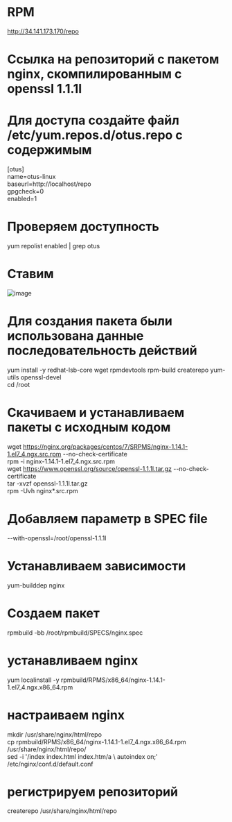 # RPM

http://34.141.173.170/repo
# Ссылка на репозиторий с пакетом nginx, скомпилированным с openssl 1.1.1l

# Для доступа создайте файл /etc/yum.repos.d/otus.repo с содержимым
  
[otus]  
name=otus-linux  
baseurl=http://localhost/repo  
gpgcheck=0  
enabled=1  

# Проверяем доступность
yum repolist enabled | grep otus

# Ставим
![image](https://user-images.githubusercontent.com/43366397/136536565-5c41101d-7ba4-496f-b90d-45b5f68a6f74.png)



# Для создания пакета были использована данные последовательность действий
yum install -y redhat-lsb-core wget rpmdevtools rpm-build createrepo yum-utils openssl-devel  
cd /root  
# Скачиваем и устанавливаем пакеты с исходным кодом
wget https://nginx.org/packages/centos/7/SRPMS/nginx-1.14.1-1.el7_4.ngx.src.rpm --no-check-certificate  
rpm -i nginx-1.14.1-1.el7_4.ngx.src.rpm  
wget https://www.openssl.org/source/openssl-1.1.1l.tar.gz --no-check-certificate  
tar -xvzf openssl-1.1.1l.tar.gz  
rpm -Uvh nginx*.src.rpm  

# Добавляем параметр в SPEC file
--with-openssl=/root/openssl-1.1.1l  

# Устанавливаем зависимости
yum-builddep nginx  
# Создаем пакет
rpmbuild -bb /root/rpmbuild/SPECS/nginx.spec  
# устанавливаем nginx
yum localinstall -y rpmbuild/RPMS/x86_64/nginx-1.14.1-1.el7_4.ngx.x86_64.rpm  
# настраиваем nginx
mkdir /usr/share/nginx/html/repo  
cp rpmbuild/RPMS/x86_64/nginx-1.14.1-1.el7_4.ngx.x86_64.rpm /usr/share/nginx/html/repo/  
sed -i '/index  index.html index.htm/a \        autoindex on;' /etc/nginx/conf.d/default.conf  
# регистрируем репозиторий
createrepo /usr/share/nginx/html/repo  
